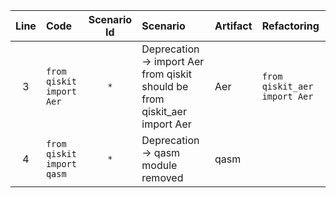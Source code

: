 | Line | Code | Scenario Id | Scenario | Artifact | Refactoring |
| :--: | :--- | :---------: | :------- | :------- | :---------- |
| 3 | `from qiskit import Aer` | `*` | Deprecation -> import Aer from qiskit should be from qiskit_aer import Aer | Aer | `from qiskit_aer import Aer` |
| 4 | `from qiskit import qasm` | `*` | Deprecation -> qasm module removed | qasm |  |

